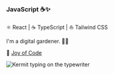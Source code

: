 ### JavaScript ☕✨

⚛️ React | ☕ TypeScript | ⛵ Tailwind CSS

I'm a digital gardener. 🧑‍🌾

🌱 [Joy of Code](https://joyofcode.xyz/)

<img src="https://media.giphy.com/media/XIqCQx02E1U9W/giphy.gif" alt="Kermit typing on the typewriter" />
